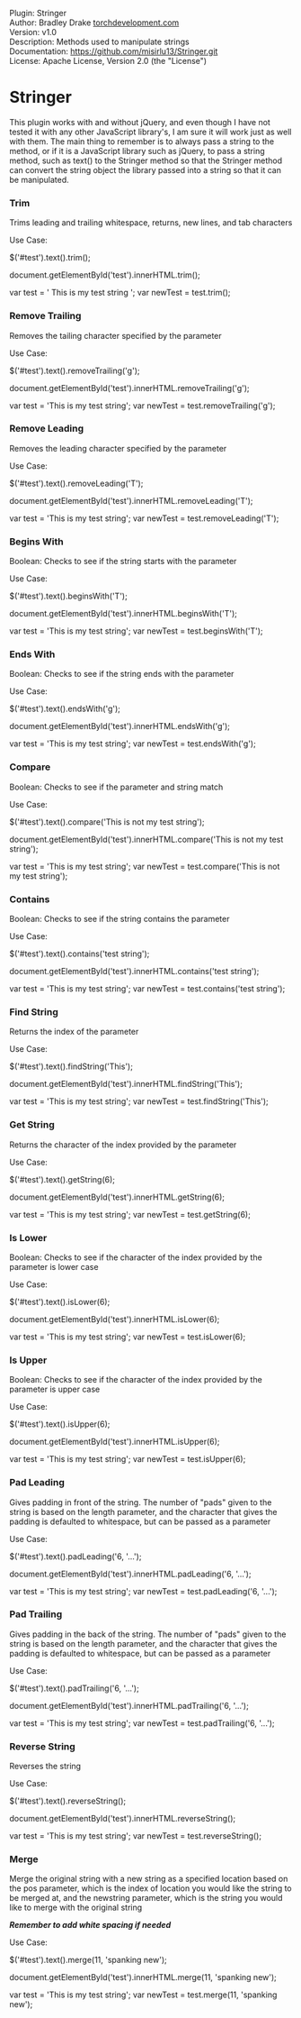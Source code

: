 Plugin:          Stringer                                        
Author:          Bradley Drake [torchdevelopment.com](http://torchdevelopment.com)                             
Version:         v1.0                                            
Description:     Methods used to manipulate strings              
Documentation:   https://github.com/misirlu13/Stringer.git       
License:         Apache License, Version 2.0 (the "License")     


# Stringer
This plugin works with and without jQuery, and even though I have not tested it 
with any other JavaScript library's, I am sure it will work just as well with 
them.  The main thing to remember is to always pass a string to the method, or
if it is a JavaScript library such as jQuery, to pass a string method, such as
text() to the Stringer method so that the Stringer method can convert the 
string object the library passed into a string so that it can be manipulated.

### Trim
Trims leading and trailing whitespace, returns, new lines, and tab characters

Use Case:

$('#test').text().trim();

document.getElementById('test').innerHTML.trim();

var test = '          This is my test string        ';
var newTest = test.trim();

### Remove Trailing
Removes the tailing character specified by the parameter

Use Case:

$('#test').text().removeTrailing('g');

document.getElementById('test').innerHTML.removeTrailing('g');

var test = 'This is my test string';
var newTest = test.removeTrailing('g');


### Remove Leading
Removes the leading character specified by the parameter

Use Case:

$('#test').text().removeLeading('T');

document.getElementById('test').innerHTML.removeLeading('T');

var test = 'This is my test string';
var newTest = test.removeLeading('T');

### Begins With
Boolean:  Checks to see if the string starts with the parameter

Use Case:

$('#test').text().beginsWith('T');

document.getElementById('test').innerHTML.beginsWith('T');

var test = 'This is my test string';
var newTest = test.beginsWith('T');

### Ends With
Boolean:  Checks to see if the string ends with the parameter

Use Case:

$('#test').text().endsWith('g');

document.getElementById('test').innerHTML.endsWith('g');

var test = 'This is my test string';
var newTest = test.endsWith('g');

### Compare
Boolean:  Checks to see if the parameter and string match

Use Case:

$('#test').text().compare('This is not my test string');

document.getElementById('test').innerHTML.compare('This is not my test string');

var test = 'This is my test string';
var newTest = test.compare('This is not my test string');

### Contains
Boolean:  Checks to see if the string contains the parameter

Use Case:

$('#test').text().contains('test string');

document.getElementById('test').innerHTML.contains('test string');

var test = 'This is my test string';
var newTest = test.contains('test string');

### Find String
Returns the index of the parameter

Use Case:

$('#test').text().findString('This');

document.getElementById('test').innerHTML.findString('This');

var test = 'This is my test string';
var newTest = test.findString('This');

### Get String
Returns the character of the index provided by the parameter

Use Case:

$('#test').text().getString(6);

document.getElementById('test').innerHTML.getString(6);

var test = 'This is my test string';
var newTest = test.getString(6);

### Is Lower
Boolean:  Checks to see if the character of the index provided by the 
parameter is lower case

Use Case:

$('#test').text().isLower(6);

document.getElementById('test').innerHTML.isLower(6);

var test = 'This is my test string';
var newTest = test.isLower(6);

### Is Upper
Boolean:  Checks to see if the character of the index provided by the 
parameter is upper case

Use Case:

$('#test').text().isUpper(6);

document.getElementById('test').innerHTML.isUpper(6);

var test = 'This is my test string';
var newTest = test.isUpper(6);

### Pad Leading
Gives padding in front of the string.  The number of "pads" given to the 
string is based on the length parameter, and the character that gives the 
padding is defaulted to whitespace, but can be passed as a parameter

Use Case:

$('#test').text().padLeading('6, '...');

document.getElementById('test').innerHTML.padLeading('6, '...');

var test = 'This is my test string';
var newTest = test.padLeading('6, '...');

### Pad Trailing
Gives padding in the back  of the string.  The number of "pads" given to the 
string is based on the length parameter, and the character that gives the 
padding is defaulted to whitespace, but can be passed as a parameter

Use Case:

$('#test').text().padTrailing('6, '...');

document.getElementById('test').innerHTML.padTrailing('6, '...');

var test = 'This is my test string';
var newTest = test.padTrailing('6, '...');

### Reverse String
Reverses the string

Use Case:

$('#test').text().reverseString();

document.getElementById('test').innerHTML.reverseString();

var test = 'This is my test string';
var newTest = test.reverseString();

### Merge
Merge the original string with a new string as a specified location based on 
the pos parameter, which is the index of location you would like the string 
to be merged at, and the newstring parameter, which is the string you would 
like to merge with the original string

***Remember to add white spacing if needed***

Use Case:

$('#test').text().merge(11, 'spanking new');

document.getElementById('test').innerHTML.merge(11, 'spanking new');

var test = 'This is my test string';
var newTest = test.merge(11, 'spanking new');




